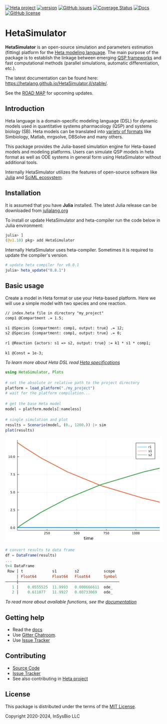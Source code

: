 [![Heta project](https://img.shields.io/badge/%CD%B1-Heta_project-blue)](https://hetalang.github.io/)
[![version](https://juliahub.com/docs/HetaSimulator/version.svg)](https://juliahub.com/ui/Packages/HetaSimulator/IIE0h)
[![GitHub issues](https://img.shields.io/github/issues/hetalang/HetaSimulator.jl.svg)](https://GitHub.com/hetalang/HetaSimulator.jl/issues/)
[![Coverage Status](https://coveralls.io/repos/github/hetalang/HetaSimulator.jl/badge.svg?branch=master)](https://coveralls.io/github/hetalang/HetaSimulator.jl?branch=master)
[![Docs](https://img.shields.io/badge/docs-stable-blue.svg)](https://hetalang.github.io/HetaSimulator.jl/stable)
[![GitHub license](https://img.shields.io/github/license/hetalang/HetaSimulator.jl.svg)](https://github.com/hetalang/HetaSimulator.jl/blob/master/LICENSE)

# HetaSimulator

**HetaSimulator** is an open-source simulation and parameters estimation (fitting) platform for the [Heta modeling language](https://hetalang.github.io/#/). 
The main purpose of the package is to establish the linkage between emerging [QSP frameworks](https://en.wikipedia.org/wiki/Quantitative_systems_pharmacology) and fast computational methods (parallel simulations, automatic differentiation, etc.).

The latest documentation can be found here: <https://hetalang.github.io/HetaSimulator.jl/stable/>.

See the [ROAD MAP](./roadmap.md) for upcoming updates.

## Introduction

Heta language is a domain-specific modeling language (DSL) for dynamic models used in quantitative systems pharmacology (QSP) and systems biology (SB). Heta models can be translated into [variety of formats](https://hetalang.github.io/#/heta-compiler/?id=supported-tools) like Simbiology, Matlab, mrgsolve, DBSolve and many others.

This package provides the Julia-based simulation engine for Heta-based models and modeling platforms. Users can simulate QSP models in heta format as well as ODE systems in general form using HetaSimulator without additional tools.

Internally HetaSimulator utilizes the features of open-source software like [Julia](https://julialang.org/) and [SciML ecosystem](https://sciml.ai/).

## Installation

It is assumed that you have **Julia** installed. The latest Julia release can be downloaded from [julialang.org](https://julialang.org/downloads/)

To install or update HetaSimulator and heta-compiler run the code below in Julia environment:

```julia
julia> ]
(@v1.10) pkg> add HetaSimulator
```

Internally HetaSimulator uses heta-compiler. 
Sometimes it is required to update the compiler's version.
```julia
# update heta compiler for v0.8.1
julia> heta_update("0.8.1") 
```

## Basic usage

Create a model in Heta format or use your Heta-based platform.
Here we will use a simple model with two species and one reaction.

```heta
// index.heta file in directory "my_project"
comp1 @Compartment .= 1.5;

s1 @Species {compartment: comp1, output: true} .= 12;
s2 @Species {compartment: comp1, output: true} .= 0;

r1 @Reaction {actors: s1 => s2, output: true} := k1 * s1 * comp1;

k1 @Const = 1e-3;
```

*To learn more about Heta DSL read [Heta specifications](https://hetalang.github.io/#/specifications/)*

```julia
using HetaSimulator, Plots

# set the absolute or relative path to the project directory
platform = load_platform("./my_project")
# wait for the platform compilation...

# get the base Heta model
model = platform.models[:nameless]

# single simulation and plot
results = Scenario(model, (0., 1200.)) |> sim
plot(results)
```

![Plot](https://raw.githubusercontent.com/hetalang/HetaSimulator.jl/master/plot0.png)

```julia
# convert results to data frame
df = DataFrame(results)
...
9×4 DataFrame
 Row │ t             s1        s2           scope  
     │ Float64       Float64   Float64      Symbol 
─────┼─────────────────────────────────────────────
   1 │    0.0555525  11.9993   0.000666611  ode_
   2 │    0.611077   11.9927   0.00733069   ode_
```

*To read more about available functions, see the [documentation](https://hetalang.github.io/HetaSimulator.jl/stable/)*

## Getting help

- Read the [docs](https://hetalang.github.io/HetaSimulator.jl/stable/)
- Use [Gitter Chatroom](https://gitter.im/hetalang/community?utm_source=readme).
- Use [Issue Tracker](https://github.com/hetalang/HetaSimulator.jl/issues)

## Contributing

- [Source Code](https://github.com/hetalang/HetaSimulator.jl)
- [Issue Tracker](https://github.com/hetalang/HetaSimulator.jl/issues)
- See also contributing in [Heta project](https://hetalang.github.io/#/CONTRIBUTING)

## License

This package is distributed under the terms of the [MIT License](./LICENSE).

Copyright 2020-2024, InSysBio LLC
